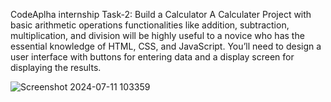 CodeAplha internship Task-2:
Build a Calculator
A Calculater Project with basic arithmetic operations functionalities like 
  addition,
  subtraction, 
  multiplication, and 
  division 
will be highly useful to a novice who has the essential
knowledge of HTML, CSS, and JavaScript. You’ll
need to design a user interface with buttons for
entering data and a display screen for
displaying the results.

![Screenshot 2024-07-11 103359](https://github.com/ZaheerAfzal1408/Calculator/assets/129364686/816ceea9-54fd-403d-ba55-8ee13b01fdb3)
